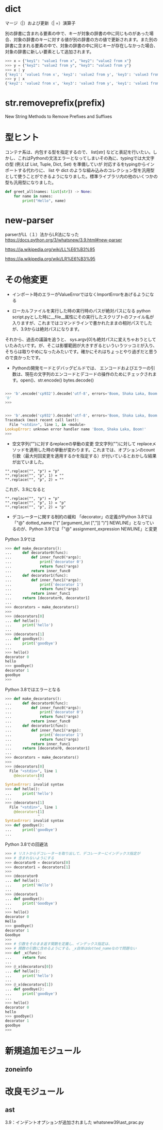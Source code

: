 # dict

マージ（|）および更新（| =）演算子

別の辞書に含まれる要素の中で、キーが対象の辞書の中に同じものがあった場合、対象の辞書のキーに対する値が別の辞書の方の値で更新されます。また別の辞書に含まれる要素の中で、対象の辞書の中に同じキーが存在しなかった場合、対象の辞書に新しい要素として追加されます。

```python
>>> x = {"key1": "value1 from x", "key2": "value2 from x"}
>>> y = {"key2": "value2 from y", "key3": "value3 from y"}
>>> x | y
{'key1': 'value1 from x', 'key2': 'value2 from y', 'key3': 'value3 from y'}
>>> y | x
{'key2': 'value2 from x', 'key3': 'value3 from y', 'key1': 'value1 from x'}
```

# str.removeprefix(prefix) 
New String Methods to Remove Prefixes and Suffixes

# 型ヒント
コンテナ系は、内包する型を指定するので、 list[str] などと表記を行いたい。しかし、これはPythonの文法エラーとなってしまいその為に、typingでは大文字の型 (例えば List, Tuple, Dict, Set) を準備していが
対応するをtypingからインポートする代わりに、 list や dict のような組み込みのコレクション型を汎用型として使うことができるようになりました。標準ライブラリ内の他のいくつかの型も汎用型になりました。


```python
def greet_all(names: list[str]) -> None:
    for name in names:
        print("Hello", name)
```

# new-parser
parserがLL（１）法からLR法になった
https://docs.python.org/3/whatsnew/3.9.html#new-parser

https://ja.wikipedia.org/wiki/LL%E6%B3%95

https://ja.wikipedia.org/wiki/LR%E6%B3%95

# その他変更
- インポート時のエラーがValueErrorではなくImportErrorをあげるようになる

- ローカルファイルを実行した時の実行時のパスが絶対パスになる
python script.pyとした時に__file__属性にその実行したスクリプトのファイル名が入りますが、これまではコマンドラインで書かれたままの相対パスでしたが、3.9からは絶対パスになります。

それから、過去の議論を追うと、 sys.argv[0]も絶対パスに変えちゃおうとしていたみたいです。が、そこは影響範囲が大きすぎるといういうツッコミが入り、そちらは取りやめになったみたいです。確かにそれはちょっとやり過ぎだと思うので良かったです。

- Pythonの開発モードとデバッグビルドでは、 エンコードおよびエラーの引数は、現在の文字列のエンコードとデコードの操作のためにチェックされます。open()、str.encode() bytes.decode()


```python

>>> 'b'.encode('cp932').decode('utf-8', errors='Boom, Shaka Laka, Boom!')
'b'
>>>

```

```python

>>> 'b'.encode('cp932').decode('utf-8', errors='Boom, Shaka Laka, Boom!')
Traceback (most recent call last):
  File "<stdin>", line 1, in <module>
LookupError: unknown error handler name 'Boom, Shaka Laka, Boom!'
>>>

```


- 空文字列("")に対するreplaceの挙動の変更
空文字列("")に対して replaceメソッドを適用した時の挙動が変わります。これまでは、オプションのcount引数（最大何回変更を適用するかを指定する）が付いているとおかしな結果が出ていました。

```
"".replace("", "p") = "p"
"".replace("", "p", 1) = ""
"".replace("", "p", 2) = ""
```
これが、3.9になると
```
"".replace("", "p") = "p"
"".replace("", "p", 1) = "p"
"".replace("", "p", 2) = "p"
```

- デコレーターに関する制約の緩和
「decorator」の定義がPython 3.8では「"@" dotted_name ["(" [argument_list [","]] ")"] NEWLINE」となっているのが、Python 3.9では「"@" assignment_expression NEWLINE」と変更

Python 3.9では
```python
>>> def make_decorators():
...     def decorator0(func):      
...         def inner_func0(*args):
...             print('decorator 0')
...             return func(*args)
...         return inner_func0
...     def decorator1(func):
...         def inner_func1(*args):
...             print('decorator 1')
...             return func(*args)
...         return inner_func1
...     return [decorator0, decorator1]
...
>>> decorators = make_decorators()
>>>
>>> @decorators[0]
... def hello():
...     print('hello')
...
>>> @decorators[1]
... def goodbye():
...     print('goodbye')
...
>>> hello()
decorator 0
hello
>>> goodbye()
decorator 1
goodbye
>>>
```
Python 3.8ではエラーとなる
```python
>>> def make_decorators():
...     def decorator0(func):
...         def inner_func0(*args):
...             print('decorator 0')
...             return func(*args)
...         return inner_func0
...     def decorator1(func):
...         def inner_func1(*args):
...             print('decorator 1')
...             return func(*args)
...         return inner_func1
...     return [decorator0, decorator1]
...
>>> decorators = make_decorators()
>>>
>>> @decorators[0]
  File "<stdin>", line 1
    @decorators[0]
               ^
SyntaxError: invalid syntax
>>> def hello():
...     print('hello')
...
>>> @decorators[1]
  File "<stdin>", line 1
    @decorators[1]
               ^
SyntaxError: invalid syntax
>>> def goodbye():
...     print('goodbye')
...
```


Python 3.8での回避法
```python
>>> # リストからデコレーターを取り出して、デコレーターにインデックス指定が
>>> # 含まれないようにする
>>> decorator0 = decorators[0]
>>> decorator1 = decorators[1]
>>>
>>> @decorator0
... def hello():
...     print('Hello')
...
>>> @decorator1
... def goodbye():
...     print('Goodbye')
...
>>> hello()
decorator 0
Hello
>>> goodbye()
decorator 1
Goodbye
>>>
>>> # 引数をそのまま返す関数を定義し、インデックス指定は、
>>> # 関数の引数に含めるようにする。_x自体はdotted_nameなので問題ない
>>> def _x(func):
...     return func
...
>>> @_x(decorators[0])
... def hello():
...     print('hello')
...
>>> @_x(decorators[1])
... def goodbye():
...     print('goodbye')
...
>>> hello()
decorator 0
hello
>>> goodbye()
decorator 1
goodbye
>>>
```



# 新規追加モジュール

## zoneinfo

# 改良モジュール

## ast

3.9：インデントオプションが追加されました
whatsnew39\ast_prac.py